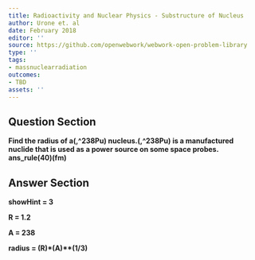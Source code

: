 ```yaml
---
title: Radioactivity and Nuclear Physics - Substructure of Nucleus
author: Urone et. al
date: February 2018
editor: ''
source: https://github.com/openwebwork/webwork-open-problem-library
type: ''
tags:
- massnuclearradiation
outcomes:
- TBD
assets: ''
---
```


## Question Section 

<b>
Find the radius of a(,^238Pu) nucleus.(,^238Pu) is a manufactured nuclide that is used as a power source on some space probes. 
ans_rule(40)(fm)


## Answer Section

showHint = 3

R = 1.2

A = 238

radius = (R)*(A)**(1/3)